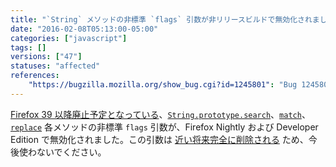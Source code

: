 ```yaml
---
title: "`String` メソッドの非標準 `flags` 引数が非リリースビルドで無効化されました"
date: "2016-02-08T05:13:00-05:00"
categories: ["javascript"]
tags: []
versions: ["47"]
statuses: "affected"
references:
    "https://bugzilla.mozilla.org/show_bug.cgi?id=1245801": "Bug 1245801 - Disable non-standard flag argument of String.prototype.{search,match,replace} in non-release build."
---
```

[Firefox 39 以降廃止予定となっている](https://www.fxsitecompat.com/ja/docs/2015/non-standard-flags-argument-of-string-methods-has-been-deprecated/)、[`String.prototype.search`](https://developer.mozilla.org/ja/docs/Web/JavaScript/Reference/Global_Objects/String/search)、[`match`](https://developer.mozilla.org/ja/docs/Web/JavaScript/Reference/Global_Objects/String/match)、[`replace`](https://developer.mozilla.org/ja/docs/Web/JavaScript/Reference/Global_Objects/String/replace) 各メソッドの非標準 `flags` 引数が、Firefox Nightly および Developer Edition で無効化されました。この引数は [近い将来完全に削除される](https://www.fxsitecompat.com/ja/docs/2015/non-standard-flags-argument-will-be-removed-from-string-search-methods/) ため、今後使わないでください。
